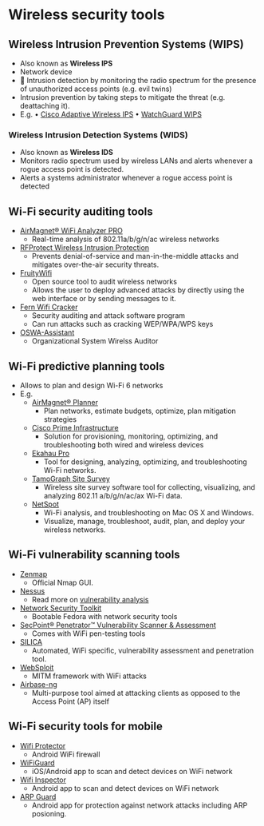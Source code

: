 # Wireless security tools

## Wireless Intrusion Prevention Systems (WIPS)

- Also known as **Wireless IPS**
- Network device
- 📝 Intrusion detection by monitoring the radio spectrum for the presence of unauthorized access points (e.g. evil twins)
- Intrusion prevention by taking steps to mitigate the threat (e.g. deattaching it).
- E.g. • [Cisco Adaptive Wireless IPS](https://www.cisco.com/c/en/us/products/wireless/adaptive-wireless-ips-software/index.html) • [WatchGuard WIPS](https://www.watchguard.com/wgrd-products/access-points/wips)

### Wireless Intrusion Detection Systems (WIDS)

- Also known as **Wireless IDS**
- Monitors radio spectrum used by wireless LANs and alerts whenever a rogue access point is detected.
- Alerts a systems administrator whenever a rogue access point is detected

## Wi-Fi security auditing tools

- [AirMagnet® WiFi Analyzer PRO](https://www.netally.com/products/airmagnet-wifi-analyzer/)
  - Real-time analysis of 802.11a/b/g/n/ac wireless networks
- [RFProtect Wireless Intrusion Protection](https://www.arubanetworks.com/products/security/wireless-intrusion-protection/)
  - Prevents denial-of-service and man-in-the-middle attacks and mitigates over-the-air security threats.
- [FruityWifi](http://www.fruitywifi.com)
  - Open source tool to audit wireless networks
  - Allows the user to deploy advanced attacks by directly using the web interface or by sending messages to it.
- [Fern Wifi Cracker](https://github.com/savio-code/fern-wifi-cracker)
  - Security auditing and attack software program
  - Can run attacks such as cracking WEP/WPA/WPS keys
- [OSWA-Assistant](http://securitystartshere.org/page-software-oswa-assistant.htm)
  - Organizational System Wirelss Auditor

## Wi-Fi predictive planning tools

- Allows to plan and design Wi-Fi 6 networks
- E.g.
  - [AirMagnet® Planner](https://www.netally.com/products/airmagnet-planner/)
    - Plan networks, estimate budgets, optimize, plan mitigation strategies
  - [Cisco Prime Infrastructure](https://www.cisco.com/c/en/us/products/cloud-systems-management/prime-infrastructure/index.html)
    - Solution for provisioning, monitoring, optimizing, and troubleshooting both wired and wireless devices
  - [Ekahau Pro](https://www.ekahau.com/products/ekahau-connect/pro/)
    - Tool for designing, analyzing, optimizing, and troubleshooting Wi-Fi networks.
  - [TamoGraph Site Survey](https://www.tamos.com/products/wifi-site-survey/)
    - Wireless site survey software tool for collecting, visualizing, and analyzing 802.11 a/b/g/n/ac/ax Wi-Fi data.
  - [NetSpot](https://www.netspotapp.com/)
    - Wi-Fi analysis, and troubleshooting on Mac OS X and Windows.
    - Visualize, manage, troubleshoot, audit, plan, and deploy your wireless networks.

## Wi-Fi vulnerability scanning tools

- [Zenmap](https://Nmap.org/zenmap/)
  - Official Nmap GUI.
- [Nessus](https://www.tenable.com/products/nessus)
  - Read more on [vulnerability analysis](./../05-vulnerabilities/vulnerability-analysis.md#nessus)
- [Network Security Toolkit](https://www.networksecuritytoolkit.org)
  - Bootable Fedora with network security tools
- [SecPoint® Penetrator™ Vulnerability Scanner & Assessment](https://www.secpoint.com/penetrator.html)
  - Comes with WiFi pen-testing tools
- [SILICA](https://www.immunityinc.com/products/silica/)
  - Automated, WiFi specific, vulnerability assessment and penetration tool.
- [WebSploit](https://github.com/websploit/websploit)
  - MITM framework with WiFi attacks
- [Airbase-ng](https://aircrack-ng.org)
  - Multi-purpose tool aimed at attacking clients as opposed to the Access Point (AP) itself

## Wi-Fi security tools for mobile

- [Wifi Protector](https://wifi-protector.en.softonic.com/android?ex=CORE-139.6)
  - Android WiFi firewall
- [WiFiGuard](https://www.wifiguardapp.com/)
  - iOS/Android app to scan and detect devices on WiFi network
- [Wifi Inspector](https://play.google.com/store/apps/details?id=lksystems.wifiintruder&hl=en)
  - Android app to scan and detect devices on WiFi network
- [ARP Guard](https://play.google.com/store/apps/details?id=com.myprog.arpguard&hl=en&gl=US)
  - Android app for protection against network attacks including ARP posioning.

